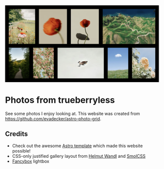 ![Photos | trueberryless - Preview](./public/cover.png)

# Photos from trueberryless

See some photos I enjoy looking at. This website was created from https://github.com/evadecker/astro-photo-grid.

## Credits

- Check out the awesome [Astro template](https://github.com/evadecker/astro-photo-grid) which made this website possible!
- CSS-only justified gallery layout from [Helmut Wandl](https://medium.com/@ehtmlu/css-image-grid-gallery-4ec8824560a1) and [SmolCSS](https://smolcss.dev/#smol-aspect-ratio-gallery)
- [Fancybox](https://fancyapps.com/fancybox/) lightbox
